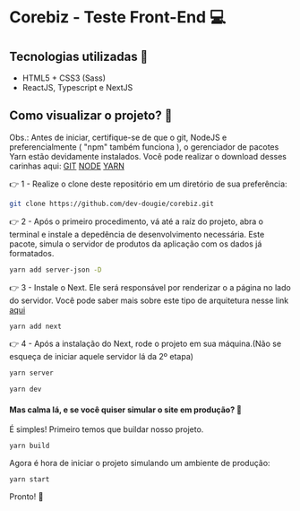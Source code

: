 # Corebiz - Teste Front-End 💻

## Tecnologias utilizadas 🔧

<ul>
  <li>HTML5 + CSS3 (Sass)</li> 
  <li>ReactJS, Typescript e NextJS</li>
</ul>


## Como visualizar o projeto? 👀

Obs.: Antes de iniciar, certifique-se de que o git, NodeJS e preferencialmente ( "npm" também funciona ), o gerenciador de pacotes Yarn estão devidamente instalados.
Você pode realizar o download desses carinhas aqui: [GIT](https://git-scm.com/) [NODE](https://nodejs.org/en/) [YARN](https://yarnpkg.com/cli/install)

👉 1 - Realize o clone deste repositório em um diretório de sua preferência:

```bash
git clone https://github.com/dev-dougie/corebiz.git
```
👉 2 - Após o primeiro procedimento, vá até a raíz do projeto, abra o terminal e instale a depedência de desenvolvimento necessária. 
Este pacote, simula o servidor de produtos da aplicação com os dados já formatados.

```bash
yarn add server-json -D
```
👉 3 - Instale o Next. Ele será responsável por renderizar o a página no lado do servidor. Você pode saber mais sobre este tipo de arquitetura nesse link [aqui](https://medium.com/techbloghotmart/o-que-%C3%A9-server-side-rendering-e-como-usar-na-pr%C3%A1tica-a840d76a6dca)
```bash
yarn add next
```
👉 4 - Após a instalação do Next, rode o projeto em sua máquina.(Não se esqueça de iniciar aquele servidor lá da 2º etapa)
```bash
yarn server
```
```bash
yarn dev
```

<h4>Mas calma lá, e se você quiser simular o site em produção? 🤔</h4>

É simples! Primeiro temos que buildar nosso projeto. 
```bash
yarn build
```
Agora é hora de iniciar o projeto simulando um ambiente de produção:
```bash
yarn start
```

Pronto! 🚀
